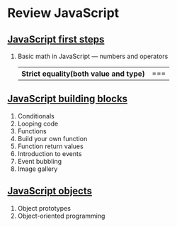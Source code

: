 <h1>Review JavaScript</h1>

<h2><a href="https://developer.mozilla.org/en-US/docs/Learn/JavaScript/First_steps">JavaScript first steps</a></h2>
<ol>
    <li>Basic math in JavaScript — numbers and operators</li>
    <table>
        <tr>
            <th>Strict equality(both value and type)</th>
            <td>===</td>
        </tr>
    </table>
</ol>

<h2><a href="https://developer.mozilla.org/en-US/docs/Learn/JavaScript/Building_blocks">JavaScript building blocks</a></h2>
<ol>
    <li>Conditionals</li>
    <li>Looping code</li>
    <li>Functions</li>
    <li>Build your own function</li>
    <li>Function return values</li>
    <li>Introduction to events</li>
    <li>Event bubbling</li>
    <li>Image gallery</li>
</ol>

<h2><a href="https://developer.mozilla.org/en-US/docs/Learn/JavaScript/Objects">JavaScript objects</a></h2>
<ol>
    <li>Object prototypes</li>
    <li>Object-oriented programming</li>
</ol>